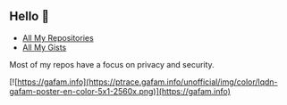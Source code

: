 ## Hello 👋


* [All My Repositories](https://github.com/SystemJargon?tab=repositories)
* [All My Gists](https://gist.github.com/SystemJargon)

Most of my repos have a focus on privacy and security.

[![https://gafam.info](https://ptrace.gafam.info/unofficial/img/color/lqdn-gafam-poster-en-color-5x1-2560x.png)](https://gafam.info)

<!-- end -->

